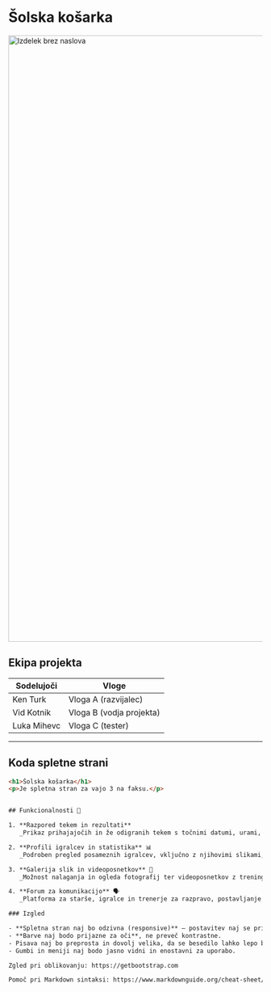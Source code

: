 # Šolska košarka

<img width="1200" height="1200" alt="Izdelek brez naslova" src="https://github.com/user-attachments/assets/c4945c01-5690-4a16-b4f5-08be7b25ccfd" />

## Ekipa projekta

| Sodelujoči   | Vloge      |
| ------------ | ---------- |
| Ken Turk     | Vloga A (razvijalec) |
| Vid Kotnik   | Vloga B (vodja projekta) |
| Luka Mihevc  | Vloga C (tester) |

---

## Koda spletne strani

```html
<h1>Šolska košarka</h1>
<p>Je spletna stran za vajo 3 na faksu.</p>


## Funkcionalnosti 🏀

1. **Razpored tekem in rezultati**
   _Prikaz prihajajočih in že odigranih tekem s točnimi datumi, urami, lokacijami in rezultati, vključno z zmagami/porazi._

2. **Profili igralcev in statistika** 📊
   _Podroben pregled posameznih igralcev, vključno z njihovimi slikami, pozicijami in osnovnimi statističnimi podatki (npr. povprečje točk, skokov)._

3. **Galerija slik in videoposnetkov** 📸
   _Možnost nalaganja in ogleda fotografij ter videoposnetkov z treningov, tekem in dogodkov šolske košarke._

4. **Forum za komunikacijo** 🗣️
   _Platforma za starše, igralce in trenerje za razpravo, postavljanje vprašanj in obveščanje o dogodkih v zvezi s klubom/ligo. Vesela skupnost!_

### Izgled

- **Spletna stran naj bo odzivna (responsive)** — postavitev naj se prilagaja mobilnim, tabličnim in namiznim napravam.
- **Barve naj bodo prijazne za oči**, ne preveč kontrastne.
- Pisava naj bo preprosta in dovolj velika, da se besedilo lahko lepo bere.
- Gumbi in meniji naj bodo jasno vidni in enostavni za uporabo.

Zgled pri oblikovanju: https://getbootstrap.com

Pomoč pri Markdown sintaksi: https://www.markdownguide.org/cheat-sheet/ in https://www.markdownguide.org/basic-syntax/

